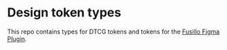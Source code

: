 # Design token types

This repo contains types for DTCG tokens and tokens for the [Fusillo Figma Plugin](https://www.figma.com/community/plugin/1321214106417472674).
